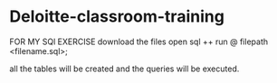 # Deloitte-classroom-training
  FOR MY SQl EXERCISE
  download the files
  open sql ++
  run 
    @ filepath <filename.sql>;
   
  all the tables will be created and the queries will be executed.
